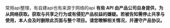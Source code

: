 常用api整理，有自建api也有来源于网络的api
**有些 API 由产品公司自身提供，为从网络获取。获取与共享之行为或有侵犯产品权益的嫌疑。若被告知需停止共享与使用，本人会及时删除此页面与整个项目。请您暸解相关情况，并遵守产品协议。**